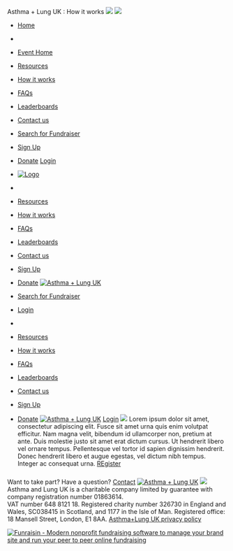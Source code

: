 
  
Asthma + Lung UK : How it works
![](https://www.facebook.com/tr?id=512916012219561&ev=PageView&noscript=1)
![](https://www.facebook.com/tr?id=1918958468428357&ev=PageView&noscript=1)
* [Home](/)
* 
* [Event Home](https://join.aluk.org.uk/event/rphm/home)
* [Resources](https://join.aluk.org.uk/event/rphm/about-us)
* [How it works](https://join.aluk.org.uk/event/rphm/how-it-works)
* [FAQs](https://join.aluk.org.uk/event/rphm/faq)
* [Leaderboards](https://join.aluk.org.uk/event/rphm/leaderboard)
* [Contact us](https://join.aluk.org.uk/event/rphm/contact)
* [Search for Fundraiser](/event/rphm/sponsor)
* [Sign Up](/rphm-register-select)
* [Donate](https://join.aluk.org.uk/event/rphm/donate)
[Login](/login)
 
* [![Logo](https://d3g83p5zqy4ufy.cloudfront.net/bzmy0x588g5.png)](https://join.aluk.org.uk/event/rphm/home "Logo")
* 
* [Resources](https://join.aluk.org.uk/event/rphm/about-us)
* [How it works](https://join.aluk.org.uk/event/rphm/how-it-works)
* [FAQs](https://join.aluk.org.uk/event/rphm/faq)
* [Leaderboards](https://join.aluk.org.uk/event/rphm/leaderboard)
* [Contact us](https://join.aluk.org.uk/event/rphm/contact)
* [Sign Up](/rphm-register-select)
* [Donate](https://join.aluk.org.uk/event/rphm/donate)
[![Asthma + Lung UK](https://d3g83p5zqy4ufy.cloudfront.net/72xmx68coqw44.png)](/event/rphm/home)
* [Search for Fundraiser](/event/rphm/sponsor)
* [Login](/login)
* 
* [Resources](https://join.aluk.org.uk/event/rphm/about-us)
* [How it works](https://join.aluk.org.uk/event/rphm/how-it-works)
* [FAQs](https://join.aluk.org.uk/event/rphm/faq)
* [Leaderboards](https://join.aluk.org.uk/event/rphm/leaderboard)
* [Contact us](https://join.aluk.org.uk/event/rphm/contact)
* [Sign Up](/rphm-register-select)
* [Donate](https://join.aluk.org.uk/event/rphm/donate)
[![Asthma + Lung UK](https://d3g83p5zqy4ufy.cloudfront.net/5fqbjnyqv9wcws8g.png)](/event/rphm/home)
[Login](#)
![](https://d3g83p5zqy4ufy.cloudfront.net/d39ae8ba89debe09a04689c553f322be.png)
Lorem ipsum dolor sit amet, consectetur adipiscing elit. Fusce sit amet urna quis enim volutpat efficitur. Nam magna velit, bibendum id ullamcorper non, pretium at ante. Duis molestie justo sit amet erat dictum cursus. Ut hendrerit libero vel ornare tempus. Pellentesque vel tortor id sapien dignissim hendrerit. Donec hendrerit libero et augue egestas, vel dictum nibh tempus. Integer ac consequat urna.
[REgister](https://join.aluk.org.uk/rphm-register-select)
### 
 Want to take part? Have a question?
[Contact](https://join.aluk.org.uk/event/clean-air-champions/contact)
[![Asthma + Lung UK](https://d3g83p5zqy4ufy.cloudfront.net/72xmx68coqw44.png)](/event/rphm/home)
![](https://d3g83p5zqy4ufy.cloudfront.net/30b844a89e9baa5c870ee53f1015abdc.png)
Asthma and Lung UK is a charitable company limited by guarantee with company registration number 01863614.  
VAT number 648 ‍8121 18. Registered charity number 326730 in England and Wales, SC038415 in Scotland, and 1177 in the Isle of Man.
Registered office: 18 Mansell Street, London, E1 8AA.
[Asthma+Lung UK privacy policy](https://www.asthmaandlung.org.uk/policies/) 
 
[![Funraisin - Modern nonprofit fundraising software to manage your brand site and run your peer to peer online fundraising](https://d3g83p5zqy4ufy.cloudfront.net/fbq819pscgocgsg.svg)](http://www.funraisin.co?utm_medium=customer&utm_source=Asthma+%2B+Lung+UK)
